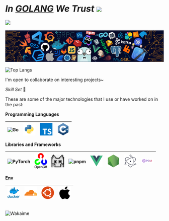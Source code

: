 # ***In [GOLANG](https://go.dev) We Trust***     ![](https://visitor-badge.laobi.icu/badge?page_id=Tohrusky.readme)

![](https://pixel-profile.vercel.app/api/github-stats?username=Tohrusky&theme=journey&background=linear-gradient(to%20bottom%20right%2C%20%232aeeff%2C%20%235580eb))

![](https://raw.githubusercontent.com/Tohrusky/Tohrusky/main/gooooooooo.jpg)

<picture>
  <source media="(prefers-color-scheme: dark)" srcset="https://github-readme-stats.vercel.app/api/top-langs/?username=Tohrusky&langs_count=10&layout=compact&theme=dark" width="350" />
  <source media="(prefers-color-scheme: light)" srcset="https://github-readme-stats.vercel.app/api/top-langs/?username=Tohrusky&langs_count=10&layout=compact" width="350" />
  <img alt="Top Langs" src="https://github-readme-stats.vercel.app/api/top-langs/?username=Tohrusky&langs_count=10&layout=compact" width="350" />
</picture>


I'm open to collaborate on interesting projects~

*Skill Set* :muscle:

These are some of the major technologies that I use or have worked on in the past:

**Programming Languages**

<img title="Go" alt="Go" width="40px" src="https://camo.githubusercontent.com/e1642783ac59c24022f53d5027531f964dece713c18c3aa3f58992f3df24ffbe/68747470733a2f2f63646e2e6a7364656c6976722e6e65742f67682f64657669636f6e732f64657669636f6e2f69636f6e732f676f2f676f2d6f726967696e616c2e737667">|<img title="Python" alt="Python" width="40px" src="https://raw.githubusercontent.com/github/explore/master/topics/python/python.png" />|<img alt="Typescript" title="Typescript" width="40px" src="https://raw.githubusercontent.com/github/explore/main/topics/typescript/typescript.png">|<img title="C++" alt="C++" width="40px" src="https://raw.githubusercontent.com/github/explore/master/topics/cpp/cpp.png">
|--|--|--|--|

**Libraries and Frameworks**

<img title="PyTorch" alt="PyTorch" width="40px" src="https://pytorch.org/assets/images/logo-icon.svg">|<img title="OpenCV" alt="OpenCV" height="50px" width="40px" src="https://raw.githubusercontent.com/github/explore/master/topics/opencv/opencv.png">|<img title="NCNN" alt="NCNN" width="40px" src="https://raw.githubusercontent.com/Tencent/ncnn/master/images/256-ncnn.png">|<img title="pnpm" alt="pnpm" width="40px" src="https://pnpm.io/img/pnpm-no-name-with-frame.svg">|<img title="Vue" alt="Vue" width="40px" src="https://github.com/github/explore/blob/main/topics/vue/vue.png">|<img title="Nodejs" alt="Nodejs" width="40px" src="https://github.com/github/explore/blob/main/topics/nodejs/nodejs.png">|<img title="Electron" alt="Electron" width="40px" src="https://github.com/github/explore/blob/main/topics/electron/electron.png">|<img title="PDM" alt="PDM" width="40px" src="https://raw.githubusercontent.com/pdm-project/pdm/main/docs/assets/logo_big.png">
|--|--|--|--|--|--|--|--|

**Env**

<img title="Docker" alt="Docker" width="40px" src="https://raw.githubusercontent.com/github/explore/master/topics/docker/docker.png">|<img title="cloudflare" alt="cloudflare" width="40px" src="https://github.com/github/explore/blob/main/topics/cloudflare/cloudflare.png">|<img title="Ubuntu" alt="Ubuntu" width="40px" src="https://raw.githubusercontent.com/github/explore/master/topics/ubuntu/ubuntu.png">|<img title="MacOS" alt="MacOS" width="40px" src="https://github.com/github/explore/blob/main/topics/apple/apple.png">
|--|--|--|--|
<br>


<picture>
  <source media="(prefers-color-scheme: dark)" srcset="https://wakatime.com/share/@4f9cf146-e9bf-4dae-b8fb-94a28ad3e8d7/81a9b952-edaa-452e-a3a6-74ded01af2aa.svg" />
  <source media="(prefers-color-scheme: light)" srcset="https://wakatime.com/share/@4f9cf146-e9bf-4dae-b8fb-94a28ad3e8d7/59fdb629-bc87-4ba3-a0cb-b0cc99c09e7c.svg" />
  <img alt="Wakaime" src="https://wakatime.com/share/@4f9cf146-e9bf-4dae-b8fb-94a28ad3e8d7/59fdb629-bc87-4ba3-a0cb-b0cc99c09e7c.svg" />
</picture>
